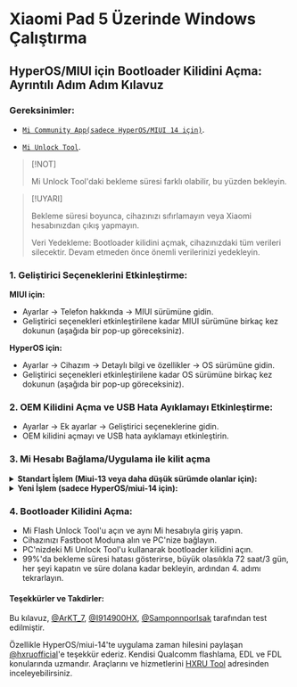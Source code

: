 # Xiaomi Pad 5 Üzerinde Windows Çalıştırma

## HyperOS/MIUI için Bootloader Kilidini Açma: Ayrıntılı Adım Adım Kılavuz

### Gereksinimler:
- [```Mi Community App(sadece HyperOS/MIUI 14 için)```](https://apkpure.net/xiaomi-community/com.mi.global.bbs/download).

- [`Mi Unlock Tool`](https://miuirom.xiaomi.com/rom/u1106245679/6.5.224.28/miflash_unlock-en-6.5.224.28.zip).

>[!NOT]
>
> Mi Unlock Tool'daki bekleme süresi farklı olabilir, bu yüzden bekleyin.

>[!UYARI]
>
> Bekleme süresi boyunca, cihazınızı sıfırlamayın veya Xiaomi hesabınızdan çıkış yapmayın.
>
> Veri Yedekleme: Bootloader kilidini açmak, cihazınızdaki tüm verileri silecektir. Devam etmeden önce önemli verilerinizi yedekleyin.

### 1. Geliştirici Seçeneklerini Etkinleştirme:

   **MIUI için:**
   - Ayarlar → Telefon hakkında → MIUI sürümüne gidin.
   - Geliştirici seçenekleri etkinleştirilene kadar MIUI sürümüne birkaç kez dokunun (aşağıda bir pop-up göreceksiniz).

   **HyperOS için:**
   - Ayarlar → Cihazım → Detaylı bilgi ve özellikler → OS sürümüne gidin.
   - Geliştirici seçenekleri etkinleştirilene kadar OS sürümüne birkaç kez dokunun (aşağıda bir pop-up göreceksiniz).

### 2. OEM Kilidini Açma ve USB Hata Ayıklamayı Etkinleştirme:
   - Ayarlar → Ek ayarlar → Geliştirici seçeneklerine gidin.
   - OEM kilidini açmayı ve USB hata ayıklamayı etkinleştirin.

### 3. Mi Hesabı Bağlama/Uygulama ile kilit açma

<details>
<summary><b><strong>Standart İşlem (Miui-13 veya daha düşük sürümde olanlar için):</strong></b></summary>

 **```3. Mi Hesabı Bağlama:```**
   - Ayarlar > Ek ayarlar > Geliştirici seçenekleri > Mi Kilit Açma durumu'na gidin.
   - "Mi Hesabınızı Ekleyin"e tıklayın. Başarılı ekleme sonrası "Başarıyla Eklendi" mesajını göreceksiniz.

  </summary>
</details>

<details>
<summary><b><strong>Yeni İşlem (sadece HyperOS/miui-14 için):</strong></b></summary>

>

> Cihazınız global versiyon ise, belirli bir zamanda bootloader kilidi açma başvurusu yapabilirsiniz.

   **Zaman Hilesi:**
   - Xiaomi, günlük olarak 2.000 cihazın kilidini açmaya izin verir.
   - Bu günlük sınırın sıfırlanma zamanı Moskova saatiyle 19:00'dır.

 **```3. Kilit açma başvurusu yapma:```**
   - Zamanınızı Moskova saatiyle 19:00 ile eşleştirin ve hazır olun, hızlı olmazsanız bu işe yaramaz.
   - Xiaomi Community uygulamasını açın, Global olarak ayarlayın ve cihazınızdaki aynı hesapla giriş yapın.
   - "Ben" sekmesine gidin, "Bootloader kilidini aç" seçeneğine tıklayın, ardından "Başvur" seçeneğine tıklayın.
   - Erişim izni verildikten sonra Ayarlar > Ek ayarlar > Geliştirici seçenekleri > Mi Kilit Açma durumu'na gidin.
   - "Mi Hesabınızı Ekleyin"e tıklayın. Başarılı ekleme sonrası "Başarıyla Eklendi" mesajını göreceksiniz.

  </summary>
</details>

### 4. Bootloader Kilidini Açma:
   - Mi Flash Unlock Tool'u açın ve aynı Mi hesabıyla giriş yapın.
   - Cihazınızı Fastboot Moduna alın ve PC'nize bağlayın.
   - PC'nizdeki Mi Unlock Tool'u kullanarak bootloader kilidini açın.
   - 99%'da bekleme süresi hatası gösterirse, büyük olasılıkla 72 saat/3 gün, her şeyi kapatın ve süre dolana kadar bekleyin, ardından 4. adımı tekrarlayın.

#### Teşekkürler ve Takdirler:
Bu kılavuz, [@ArKT_7](https://t.me/ArKT_7), [@I914900HX](https://t.me/I914900HX), [@Samponnporlsak](https://t.me/Samponnporlsak) tarafından test edilmiştir.

Özellikle HyperOS/miui-14'te uygulama zaman hilesini paylaşan [@hxruofficial](https://t.me/hxruofficial)'e teşekkür ederiz. Kendisi Qualcomm flashlama, EDL ve FDL konularında uzmandır. Araçlarını ve hizmetlerini [HXRU Tool](https://hxrutool.com/) adresinden inceleyebilirsiniz.
